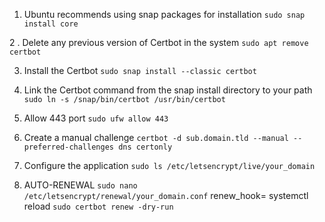 1. Ubuntu recommends using snap packages for installation
`sudo snap install core`

2 . Delete any previous version of Certbot in the system
`sudo apt remove certbot`

3. Install the Certbot
`sudo snap install --classic certbot`

4. Link the Certbot command from the snap install directory to your path
`sudo ln -s /snap/bin/certbot /usr/bin/certbot`

5. Allow 443 port
`sudo ufw allow 443`

6. Create a manual challenge
`certbot -d sub.domain.tld --manual --preferred-challenges dns certonly`

7. Configure the application
`sudo ls /etc/letsencrypt/live/your_domain`

8. AUTO-RENEWAL
`sudo nano /etc/letsencrypt/renewal/your_domain.conf`
renew_hook= systemctl reload 
`sudo certbot renew -dry-run`
